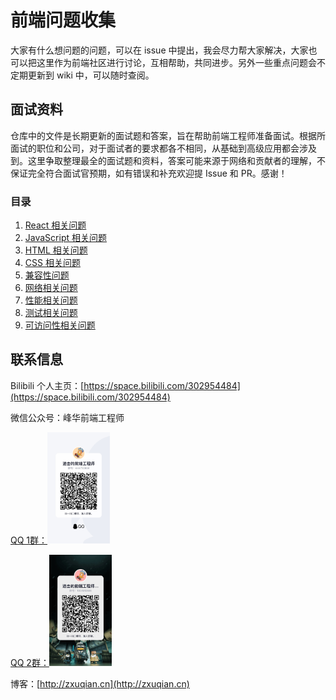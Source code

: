 # 前端问题收集

大家有什么想问题的问题，可以在 issue 中提出，我会尽力帮大家解决，大家也可以把这里作为前端社区进行讨论，互相帮助，共同进步。另外一些重点问题会不定期更新到 wiki 中，可以随时查阅。

## 面试资料

仓库中的文件是长期更新的面试题和答案，旨在帮助前端工程师准备面试。根据所面试的职位和公司，对于面试者的要求都各不相同，从基础到高级应用都会涉及到。这里争取整理最全的面试题和资料，答案可能来源于网络和贡献者的理解，不保证完全符合面试官预期，如有错误和补充欢迎提 Issue 和 PR。感谢！

### 目录

1. [React 相关问题](React/README.md)
2. [JavaScript 相关问题](JavaScript/README.md)
3. [HTML 相关问题](HTML/README.md)
4. [CSS 相关问题](CSS/README.md)
5. [兼容性问题](Compatibility/README.md)
6. [网络相关问题](Network/README.md)
7. [性能相关问题](Performance/README.md)
8. [测试相关问题](Performance/README.md)
9. [可访问性相关问题](Accessibility/README.md)

## 联系信息

Bilibili 个人主页：[https://space.bilibili.com/302954484](https://space.bilibili.com/302954484)

微信公众号：峰华前端工程师

<a target="_blank" href="https://qm.qq.com/cgi-bin/qm/qr?k=SMi2LOTygPnK3eWsK696L7Yx3ljWmanM&jump_from=webapi">QQ 1群：<img src="2020-10-12-12-22-56.png" alt="进击的前端工程师1群" width="100" /></a>

<a target="_blank" href="https://qm.qq.com/cgi-bin/qm/qr?k=aIWNLjeXyuwC4AbGfscuQOo9AXA4z9lt&jump_from=webapi">QQ 2群：<img src="2020-10-12-12-21-34.png" alt="进击的前端工程师2群" width="100" /></a>

博客：[http://zxuqian.cn](http://zxuqian.cn)
